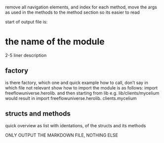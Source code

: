 remove all navigation elements, and index
for each method, move the args as used in the methods to the method section so its easier to read

start of output file is:

# the name of the module

2-5 liner description

## factory

is there factory, which one and quick example how to call, don’t say in which file not relevant
show how to import the module is as follows: import freeflowuniverse.herolib. 
and then starting from lib e.g. lib/clients/mycelium would result in import freeflowuniverse.herolib. clients.mycelium

## structs and methods

quick overview as list with identations, of the structs and its methods


ONLY OUTPUT THE MARKDOWN FILE, NOTHING ELSE

